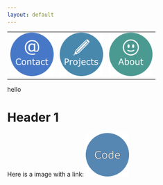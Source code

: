 ```yaml
---
layout: default
---
```

<table class="center">
  <tr>
    <td> <a href="https://azhb.github.io/contact/"> <img src="websiteContact.png" alt="Snow" width="100" height="100"> </a> </td>
    <td> <a href="https://azhb.github.io/projects/"> <img src="websiteProjects.png" alt="Forest" width="100" height="100"> </a> </td>
    <td> <a href="https://azhb.github.io/about/"> <img src="websiteAbout.png" alt="Mountains" width="100" height="100"> </a> </td>
  </tr>
</table>

hello

Header 1
===============



Here is a image with a link: <a href="https://azhb.github.io/test/">
<img border="0" alt="" src="test1.png" width="100" height="100">
</a>

